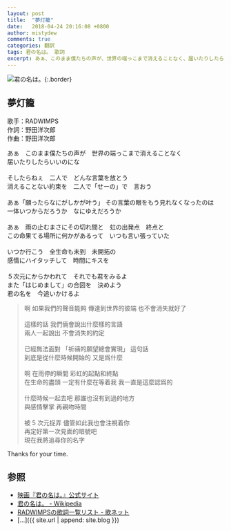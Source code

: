 ```yaml
---
layout: post
title:  "夢灯籠"
date:   2018-04-24 20:16:08 +0800
author: mistydew
comments: true
categories: 翻訳
tags: 君の名は。 歌詞
excerpt: あぁ、このまま僕たちの声が、世界の端っこまで消えることなく、届いたりしたらいいのにな。
---
```

![君の名は。](https://raw.githubusercontent.com/mistydew/misc/master/cover/君の名は。.jpg){:.border}

## 夢灯籠

歌手：RADWIMPS<br>
作詞：野田洋次郎<br>
作曲：野田洋次郎

<div class="lyric-original">
<p>
あぁ　このまま僕たちの声が　世界の端っこまで消えることなく<br>
届いたりしたらいいのにな<br>
<br>
そしたらねぇ　二人で　どんな言葉を放とう<br>
消えることない約束を　二人で「せーの」で　言おう<br>
<br>
あぁ「願ったらなにがしかが叶う」 その言葉の眼をもう見れなくなったのは<br>
一体いつからだろうか　なにゆえだろうか<br>
<br>
あぁ　雨の止むまさにその切れ間と　虹の出発点　終点と<br>
この命果てる場所に何かがあるって　いつも言い張っていた<br>
<br>
いつか行こう　全生命も未到　未開拓の<br>
感情にハイタッチして　時間にキスを<br>
<br>
５次元にからかわれて　それでも君をみるよ<br>
また「はじめまして」の合図を　決めよう<br>
君の名を　今追いかけるよ
</p>
</div>

<div class="lyric-translation">
<blockquote>
啊 如果我們的聲音能夠 傳達到世界的彼端 也不會消失就好了<br>
<br>
這樣的話 我們倆會說出什麼樣的言語<br>
兩人一起說出 不會消失的約定<br>
<br>
已經無法面對 「祈禱的願望總會實現」 這句話<br>
到底是從什麼時候開始的 又是爲什麼<br>
<br>
啊 在雨停的瞬間 彩虹的起點和終點<br>
在生命的盡頭 一定有什麼在等着我 我一直是這麼認爲的<br>
<br>
什麼時候一起去吧 那誰也沒有到過的地方<br>
與感情擊掌 再親吻時間<br>
<br>
被 5 次元捉弄 儘管如此我也會注視着你<br>
再定好第一次見面的暗號吧<br>
現在我將追尋你的名字
</blockquote>
</div>

Thanks for your time.

## 参照
* [映画『君の名は。』公式サイト](http://www.kiminona.com)
* [君の名は。 - Wikipedia](https://ja.wikipedia.org/wiki/君の名は。)
* [RADWIMPSの歌詞一覧リスト - 歌ネット](https://www.uta-net.com/artist/4082)
* [...]({{ site.url | append: site.blog }})

